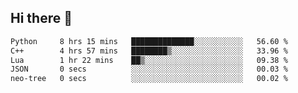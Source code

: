 ## Hi there 👋

<!--START_SECTION:waka-->

```txt
Python     8 hrs 15 mins   ██████████████░░░░░░░░░░░   56.60 %
C++        4 hrs 57 mins   ████████▒░░░░░░░░░░░░░░░░   33.96 %
Lua        1 hr 22 mins    ██▒░░░░░░░░░░░░░░░░░░░░░░   09.38 %
JSON       0 secs          ░░░░░░░░░░░░░░░░░░░░░░░░░   00.03 %
neo-tree   0 secs          ░░░░░░░░░░░░░░░░░░░░░░░░░   00.02 %
```

<!--END_SECTION:waka-->
